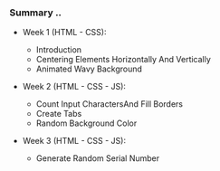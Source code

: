 ### Summary ..

- Week 1 (HTML - CSS):

  - Introduction
  - Centering Elements Horizontally And Vertically
  - Animated Wavy Background

- Week 2 (HTML - CSS - JS):

  - Count Input CharactersAnd Fill Borders
  - Create Tabs
  - Random Background Color

- Week 3 (HTML - CSS - JS):

  - Generate Random Serial Number
